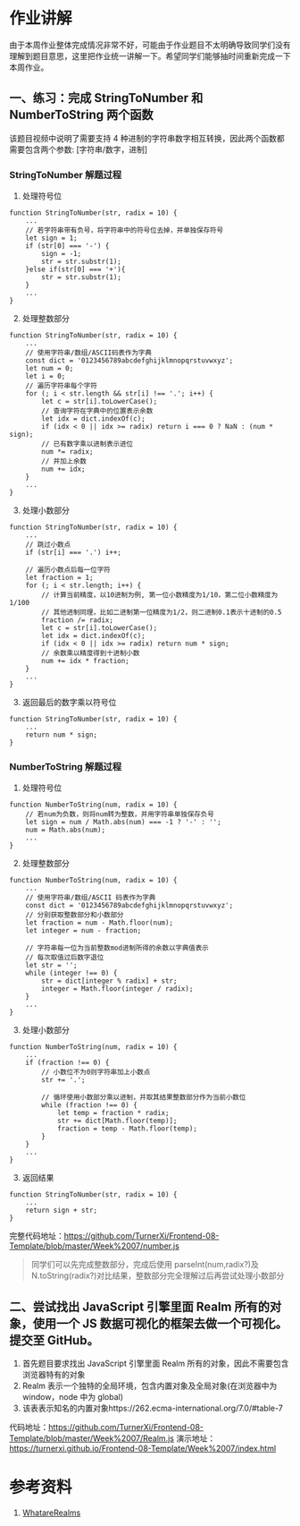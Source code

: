 # 作业讲解

由于本周作业整体完成情况非常不好，可能由于作业题目不太明确导致同学们没有理解到题目意思，这里把作业统一讲解一下。希望同学们能够抽时间重新完成一下本周作业。

## 一、练习：完成 StringToNumber 和 NumberToString 两个函数

该题目视频中说明了需要支持 4 种进制的字符串数字相互转换，因此两个函数都需要包含两个参数: [字符串/数字，进制]

### StringToNumber 解题过程

1. 处理符号位

```
function StringToNumber(str, radix = 10) {
    ...
    // 若字符串带有负号，将字符串中的符号位去掉，并单独保存符号
    let sign = 1;
    if (str[0] === '-') {
        sign = -1;
        str = str.substr(1);
    }else if(str[0] === '+'){
        str = str.substr(1);
    }
    ...
}
```

2. 处理整数部分

```
function StringToNumber(str, radix = 10) {
    ...
    // 使用字符串/数组/ASCII码表作为字典
    const dict = '0123456789abcdefghijklmnopqrstuvwxyz';
    let num = 0;
    let i = 0;
    // 遍历字符串每个字符
    for (; i < str.length && str[i] !== '.'; i++) {
        let c = str[i].toLowerCase();
        // 查询字符在字典中的位置表示余数
        let idx = dict.indexOf(c);
        if (idx < 0 || idx >= radix) return i === 0 ? NaN : (num * sign);
        // 已有数字乘以进制表示进位
        num *= radix;
        // 并加上余数
        num += idx;
    }
    ...
}
```

3. 处理小数部分

```
function StringToNumber(str, radix = 10) {
    ...
    // 跳过小数点
    if (str[i] === '.') i++;

    // 遍历小数点后每一位字符
    let fraction = 1;
    for (; i < str.length; i++) {
        // 计算当前精度，以10进制为例, 第一位小数精度为1/10，第二位小数精度为1/100
        // 其他进制同理，比如二进制第一位精度为1/2，则二进制0.1表示十进制的0.5
        fraction /= radix;
        let c = str[i].toLowerCase();
        let idx = dict.indexOf(c);
        if (idx < 0 || idx >= radix) return num * sign;
        // 余数乘以精度得到十进制小数
        num += idx * fraction;
    }
    ...
}
```

3. 返回最后的数字乘以符号位

```
function StringToNumber(str, radix = 10) {
    ...
    return num * sign;
}
```

### NumberToString 解题过程

1. 处理符号位

```
function NumberToString(num, radix = 10) {
    // 若num为负数，则将num转为整数，并用字符串单独保存负号
    let sign = num / Math.abs(num) === -1 ? '-' : '';
    num = Math.abs(num);
    ...
}
```

2. 处理整数部分

```
function NumberToString(num, radix = 10) {
    ...
    // 使用字符串/数组/ASCII 码表作为字典
    const dict = '0123456789abcdefghijklmnopqrstuvwxyz';
    // 分别获取整数部分和小数部分
    let fraction = num - Math.floor(num);
    let integer = num - fraction;

    // 字符串每一位为当前整数mod进制所得的余数以字典值表示
    // 每次取值过后数字退位
    let str = '';
    while (integer !== 0) {
        str = dict[integer % radix] + str;
        integer = Math.floor(integer / radix);
    }
    ...
}
```

3. 处理小数部分

```
function NumberToString(num, radix = 10) {
    ...
    if (fraction !== 0) {
        // 小数位不为0则字符串加上小数点
        str += '.';

        // 循环使用小数部分乘以进制，并取其结果整数部分作为当前小数位
        while (fraction !== 0) {
            let temp = fraction * radix;
            str += dict[Math.floor(temp)];
            fraction = temp - Math.floor(temp);
        }
    }
    ...
}
```

3. 返回结果

```
function StringToNumber(str, radix = 10) {
    ...
    return sign + str;
}
```

完整代码地址：https://github.com/TurnerXi/Frontend-08-Template/blob/master/Week%2007/number.js

> 同学们可以先完成整数部分，完成后使用 parseInt(num,radix?)及 N.toString(radix?)对比结果，整数部分完全理解过后再尝试处理小数部分

## 二、尝试找出 JavaScript 引擎里面 Realm 所有的对象，使用一个 JS 数据可视化的框架去做一个可视化。提交至 GitHub。

1. 首先题目要求找出 JavaScript 引擎里面 Realm 所有的对象，因此不需要包含浏览器特有的对象
2. Realm 表示一个独特的全局环境，包含内置对象及全局对象(在浏览器中为 window，node 中为 global)
3. 该表表示知名的内置对象https://262.ecma-international.org/7.0/#table-7

代码地址：https://github.com/TurnerXi/Frontend-08-Template/blob/master/Week%2007/Realm.js
演示地址：https://turnerxi.github.io/Frontend-08-Template/Week%2007/index.html

# 参考资料

1. [WhatareRealms](https://github.com/tc39/proposal-realms#WhatareRealms)
